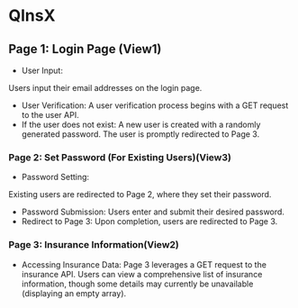 # QlnsX 

## Page 1: Login Page (View1)

- User Input:

Users input their email addresses on the login page.
- User Verification:
A user verification process begins with a GET request to the user API.
- If the user does not exist:
A new user is created with a randomly generated password.
The user is promptly redirected to Page 3.

### Page 2: Set Password (For Existing Users)(View3)

- Password Setting:

Existing users are redirected to Page 2, where they set their password.
- Password Submission:
Users enter and submit their desired password.
- Redirect to Page 3:
Upon completion, users are redirected to Page 3.

### Page 3: Insurance Information(View2)
- Accessing Insurance Data:
Page 3 leverages a GET request to the insurance API.
Users can view a comprehensive list of insurance information, though some details may currently be unavailable (displaying an empty array).